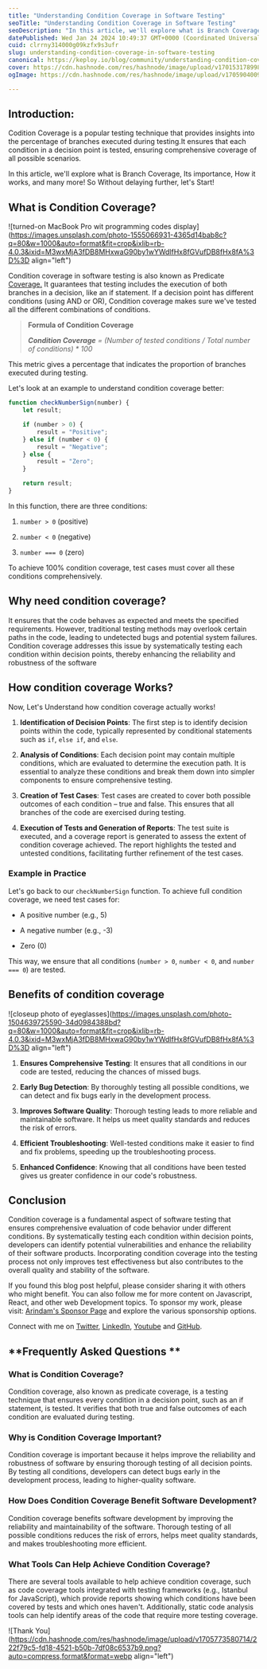 ```yaml
---
title: "Understanding Condition Coverage in Software Testing"
seoTitle: "Understanding Condition Coverage in Software Testing"
seoDescription: "In this article, we'll explore what is Branch Coverage, Its importance, How it works, and many more!"
datePublished: Wed Jan 24 2024 10:49:37 GMT+0000 (Coordinated Universal Time)
cuid: clrrny314000g09kzfx9s3ufr
slug: understanding-condition-coverage-in-software-testing
canonical: https://keploy.io/blog/community/understanding-condition-coverage-in-software-testing
cover: https://cdn.hashnode.com/res/hashnode/image/upload/v1701531789987/a5a6933b-c6c7-48a1-afe8-29301b4d9ad2.png
ogImage: https://cdn.hashnode.com/res/hashnode/image/upload/v1705904009422/b285687c-e736-4074-a0a5-94585a6804b6.png

---
```


## Introduction:

Codition Coverage is a popular testing technique that provides insights into the percentage of branches executed during testing.It ensures that each condition in a decision point is tested, ensuring comprehensive coverage of all possible scenarios.

In this article, we'll explore what is Branch Coverage, Its importance, How it works, and many more! So Without delaying further, let's Start!

## What is Condition Coverage?

![turned-on MacBook Pro wit programming codes display](https://images.unsplash.com/photo-1555066931-4365d14bab8c?q=80&w=1000&auto=format&fit=crop&ixlib=rb-4.0.3&ixid=M3wxMjA3fDB8MHxwaG90by1wYWdlfHx8fGVufDB8fHx8fA%3D%3D align="left")

Condition coverage in software testing is also known as Predicate [Coverage.](http://coverage.it/) It guarantees that testing includes the execution of both branches in a decision, like an if statement. If a decision point has different conditions (using AND or OR), Condition coverage makes sure we've tested all the different combinations of conditions.

> **Formula of Condition Coverage**
> 
> ***Condition Coverage*** *= (Number of tested conditions / Total number of conditions) \* 100*

This metric gives a percentage that indicates the proportion of branches executed during testing.

Let's look at an example to understand condition coverage better:

```javascript
function checkNumberSign(number) {
    let result;

    if (number > 0) {
        result = "Positive";
    } else if (number < 0) {
        result = "Negative";
    } else {
        result = "Zero";
    }

    return result;
}
```

In this function, there are three conditions:

1. `number > 0` (positive)
    
2. `number < 0` (negative)
    
3. `number === 0` (zero)
    

To achieve 100% condition coverage, test cases must cover all these conditions comprehensively.

## Why need condition coverage?

It ensures that the code behaves as expected and meets the specified requirements. However, traditional testing methods may overlook certain paths in the code, leading to undetected bugs and potential system failures. Condition coverage addresses this issue by systematically testing each condition within decision points, thereby enhancing the reliability and robustness of the software

## How condition coverage Works?

Now, Let's Understand how condition coverage actually works!

1. **Identification of Decision Points**: The first step is to identify decision points within the code, typically represented by conditional statements such as `if`, `else if`, and `else`.
    
2. **Analysis of Conditions**: Each decision point may contain multiple conditions, which are evaluated to determine the execution path. It is essential to analyze these conditions and break them down into simpler components to ensure comprehensive testing.
    
3. **Creation of Test Cases**: Test cases are created to cover both possible outcomes of each condition – true and false. This ensures that all branches of the code are exercised during testing.
    
4. **Execution of Tests and Generation of Reports**: The test suite is executed, and a coverage report is generated to assess the extent of condition coverage achieved. The report highlights the tested and untested conditions, facilitating further refinement of the test cases.
    

### **Example in Practice**

Let's go back to our `checkNumberSign` function. To achieve full condition coverage, we need test cases for:

* A positive number (e.g., 5)
    
* A negative number (e.g., -3)
    
* Zero (0)
    

This way, we ensure that all conditions (`number > 0`, `number < 0`, and `number === 0`) are tested.

## Benefits of condition coverage

![closeup photo of eyeglasses](https://images.unsplash.com/photo-1504639725590-34d0984388bd?q=80&w=1000&auto=format&fit=crop&ixlib=rb-4.0.3&ixid=M3wxMjA3fDB8MHxwaG90by1wYWdlfHx8fGVufDB8fHx8fA%3D%3D align="left")

1. **Ensures Comprehensive Testing**: It ensures that all conditions in our code are tested, reducing the chances of missed bugs.
    
2. **Early Bug Detection**: By thoroughly testing all possible conditions, we can detect and fix bugs early in the development process.
    
3. **Improves Software Quality**: Thorough testing leads to more reliable and maintainable software. It helps us meet quality standards and reduces the risk of errors.
    
4. **Efficient Troubleshooting**: Well-tested conditions make it easier to find and fix problems, speeding up the troubleshooting process.
    
5. **Enhanced Confidence**: Knowing that all conditions have been tested gives us greater confidence in our code's robustness.
    

## Conclusion

Condition coverage is a fundamental aspect of software testing that ensures comprehensive evaluation of code behavior under different conditions. By systematically testing each condition within decision points, developers can identify potential vulnerabilities and enhance the reliability of their software products. Incorporating condition coverage into the testing process not only improves test effectiveness but also contributes to the overall quality and stability of the software.

If you found this blog post helpful, please consider sharing it with others who might benefit. You can also follow me for more content on Javascript, React, and other web Development topics. To sponsor my work, please visit: [Arindam's Sponsor Page](https://arindam1729.hashnode.dev/sponsor) and explore the various sponsorship options.

Connect with me on [Twitter](https://twitter.com/intent/follow?screen_name=Arindam_1729), [LinkedIn](https://www.linkedin.com/in/arindam2004/), [Youtube](https://www.youtube.com/channel/@Arindam_1729) and [GitHub](https://github.com/Arindam200).

## **Frequently Asked Questions **

### **What is Condition Coverage?**

Condition coverage, also known as predicate coverage, is a testing technique that ensures every condition in a decision point, such as an if statement, is tested. It verifies that both true and false outcomes of each condition are evaluated during testing.

### **Why is Condition Coverage Important?**

Condition coverage is important because it helps improve the reliability and robustness of software by ensuring thorough testing of all decision points. By testing all conditions, developers can detect bugs early in the development process, leading to higher-quality software.

### **How Does Condition Coverage Benefit Software Development?**

Condition coverage benefits software development by improving the reliability and maintainability of the software. Thorough testing of all possible conditions reduces the risk of errors, helps meet quality standards, and makes troubleshooting more efficient.

### **What Tools Can Help Achieve Condition Coverage?**

There are several tools available to help achieve condition coverage, such as code coverage tools integrated with testing frameworks (e.g., Istanbul for JavaScript), which provide reports showing which conditions have been covered by tests and which ones haven't. Additionally, static code analysis tools can help identify areas of the code that require more testing coverage.

![Thank You](https://cdn.hashnode.com/res/hashnode/image/upload/v1705773580714/222f79c5-fd18-4521-b50b-7df08c6537b9.png?auto=compress,format&format=webp align="left")